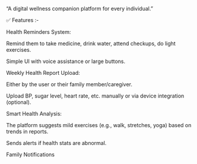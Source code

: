 “A digital wellness companion platform for every individual.”

✅ Features :-

Health Reminders System:

Remind them to take medicine, drink water, attend checkups, do light exercises.

Simple UI with voice assistance or large buttons.

Weekly Health Report Upload:

Either by the user or their family member/caregiver.

Upload BP, sugar level, heart rate, etc. manually or via device integration (optional).

Smart Health Analysis:

The platform suggests mild exercises (e.g., walk, stretches, yoga) based on trends in reports.

Sends alerts if health stats are abnormal.

Family Notifications

 
 
